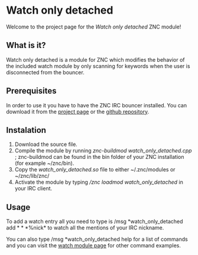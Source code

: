 Watch only detached
===================

Welcome to the project page for the *Watch only detached* ZNC module!


What is it?
-----------

Watch only detached is a module for ZNC which modifies the behavior of the included watch module by only scanning for keywords when the user is disconnected from the bouncer.


Prerequisites
-------------

In order to use it you have to have the ZNC IRC bouncer installed. You can download it from the [project page](http://wiki.znc.in/ZNC) or the [github repository](https://github.com/znc/znc).


Instalation
-----------

1. Download the source file.
2. Compile the module by running *znc-buildmod watch_only_detached.cpp* ; znc-buildmod can be found in the bin folder of your ZNC installation (for example ~/znc/bin).
3. Copy the *watch_only_detached.so* file to either ~/.znc/modules or ~/znc/lib/znc/
4. Activate the module by typing */znc loadmod watch_only_detached* in your IRC client.


Usage
-----

To add a watch entry all you need to type is /msg \*watch_only_detached add \* \* \*%nick\* to watch all the mentions of your IRC nickname.

You can also type /msg *watch_only_detached help for a list of commands and you can visit the [watch module page](http://wiki.znc.in/Watch) for other command examples.